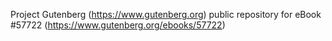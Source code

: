 Project Gutenberg (https://www.gutenberg.org) public repository for
eBook #57722 (https://www.gutenberg.org/ebooks/57722)
